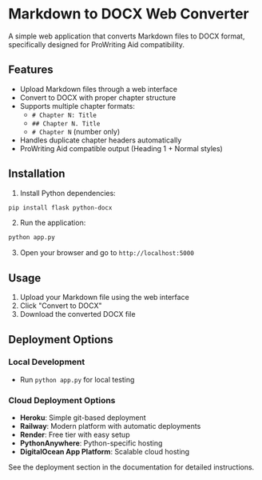 # Markdown to DOCX Web Converter

A simple web application that converts Markdown files to DOCX format, specifically designed for ProWriting Aid compatibility.

## Features

- Upload Markdown files through a web interface
- Convert to DOCX with proper chapter structure
- Supports multiple chapter formats:
  - `# Chapter N: Title`
  - `## Chapter N. Title` 
  - `# Chapter N` (number only)
- Handles duplicate chapter headers automatically
- ProWriting Aid compatible output (Heading 1 + Normal styles)

## Installation

1. Install Python dependencies:
```bash
pip install flask python-docx
```

2. Run the application:
```bash
python app.py
```

3. Open your browser and go to `http://localhost:5000`

## Usage

1. Upload your Markdown file using the web interface
2. Click "Convert to DOCX"
3. Download the converted DOCX file

## Deployment Options

### Local Development
- Run `python app.py` for local testing

### Cloud Deployment Options
- **Heroku**: Simple git-based deployment
- **Railway**: Modern platform with automatic deployments
- **Render**: Free tier with easy setup
- **PythonAnywhere**: Python-specific hosting
- **DigitalOcean App Platform**: Scalable cloud hosting

See the deployment section in the documentation for detailed instructions.
